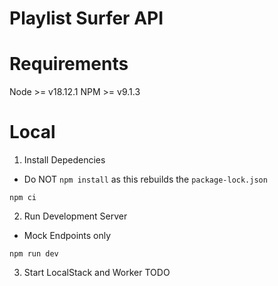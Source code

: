 # Playlist Surfer API

# Requirements
Node >= v18.12.1
NPM >= v9.1.3

# Local
1. Install Depedencies
- Do NOT `npm install` as this rebuilds the `package-lock.json`
```
npm ci
```

2. Run Development Server
- Mock Endpoints only
```
npm run dev
```

3. Start LocalStack and Worker
TODO